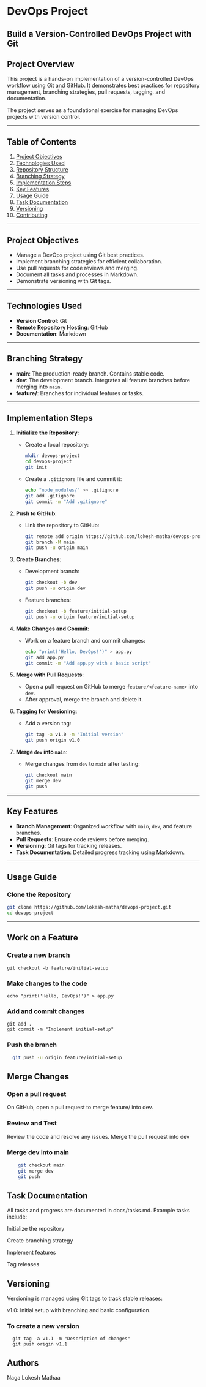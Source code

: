# DevOps Project

## Build a Version-Controlled DevOps Project with Git

## Project Overview
This project is a hands-on implementation of a version-controlled DevOps workflow using Git and GitHub. It demonstrates best practices for repository management, branching strategies, pull requests, tagging, and documentation. 

The project serves as a foundational exercise for managing DevOps projects with version control.

---

## Table of Contents
1. [Project Objectives](#project-objectives)
2. [Technologies Used](#technologies-used)
3. [Repository Structure](#repository-structure)
4. [Branching Strategy](#branching-strategy)
5. [Implementation Steps](#implementation-steps)
6. [Key Features](#key-features)
7. [Usage Guide](#usage-guide)
8. [Task Documentation](#task-documentation)
9. [Versioning](#versioning)
10. [Contributing](#contributing)

---

## Project Objectives
- Manage a DevOps project using Git best practices.
- Implement branching strategies for efficient collaboration.
- Use pull requests for code reviews and merging.
- Document all tasks and processes in Markdown.
- Demonstrate versioning with Git tags.

---

## Technologies Used
- **Version Control**: Git
- **Remote Repository Hosting**: GitHub
- **Documentation**: Markdown


---

## Branching Strategy
- **main**: The production-ready branch. Contains stable code.
- **dev**: The development branch. Integrates all feature branches before merging into `main`.
- **feature/<feature-name>**: Branches for individual features or tasks.

---

## Implementation Steps

1. **Initialize the Repository**:
   - Create a local repository:
     ```bash
     mkdir devops-project
     cd devops-project
     git init
     ```
   - Create a `.gitignore` file and commit it:
     ```bash
     echo "node_modules/" >> .gitignore
     git add .gitignore
     git commit -m "Add .gitignore"
     ```

2. **Push to GitHub**:
   - Link the repository to GitHub:
     ```bash
     git remote add origin https://github.com/lokesh-matha/devops-project.git
     git branch -M main
     git push -u origin main
     ```

3. **Create Branches**:
   - Development branch:
     ```bash
     git checkout -b dev
     git push -u origin dev
     ```
   - Feature branches:
     ```bash
     git checkout -b feature/initial-setup
     git push -u origin feature/initial-setup
     ```

4. **Make Changes and Commit**:
   - Work on a feature branch and commit changes:
     ```bash
     echo "print('Hello, DevOps!')" > app.py
     git add app.py
     git commit -m "Add app.py with a basic script"
     ```

5. **Merge with Pull Requests**:
   - Open a pull request on GitHub to merge `feature/<feature-name>` into `dev`.
   - After approval, merge the branch and delete it.

6. **Tagging for Versioning**:
   - Add a version tag:
     ```bash
     git tag -a v1.0 -m "Initial version"
     git push origin v1.0
     ```

7. **Merge `dev` into `main`**:
   - Merge changes from `dev` to `main` after testing:
     ```bash
     git checkout main
     git merge dev
     git push
     ```

---

## Key Features
- **Branch Management**: Organized workflow with `main`, `dev`, and feature branches.
- **Pull Requests**: Ensure code reviews before merging.
- **Versioning**: Git tags for tracking releases.
- **Task Documentation**: Detailed progress tracking using Markdown.

---

## Usage Guide

### Clone the Repository
```bash
git clone https://github.com/lokesh-matha/devops-project.git
cd devops-project
```
---

## Work on a Feature

### Create a new branch
     
    git checkout -b feature/initial-setup

### Make changes to the code


    echo "print('Hello, DevOps!')" > app.py



### Add and commit changes
    git add .
    git commit -m "Implement initial-setup"

### Push the branch
```bash
  git push -u origin feature/initial-setup
```
## Merge Changes

### Open a pull request
On GitHub, open a pull request to merge feature/<feature-name> into dev.

### Review and Test
Review the code and resolve any issues.
Merge the pull request into dev

### Merge dev into main
```bash
    git checkout main
    git merge dev
    git push
  ```
## Task Documentation
All tasks and progress are documented in docs/tasks.md. Example tasks include:

 Initialize the repository

 Create branching strategy

 Implement features

 Tag releases

## Versioning
Versioning is managed using Git tags to track stable releases:

v1.0: Initial setup with branching and basic configuration.

### To create a new version

      git tag -a v1.1 -m "Description of changes"
      git push origin v1.1

## Authors
Naga Lokesh Mathaa



